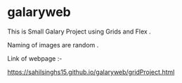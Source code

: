 # galaryweb
This is Small Galary Project using Grids and Flex .

Naming of images are random .

Link of webpage :-

https://sahilsinghs15.github.io/galaryweb/gridProject.html
